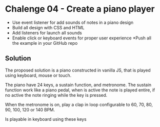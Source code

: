 # Chalenge 04 - Create a piano player

* Use event listener for add sounds of notes in a piano design 
* Build all design with CSS and HTML
* Add listeners for launch all sounds
* Enable click or keyboard events for proper user experience
*Push all the example in your GitHub repo

## Solution

The proposed solution is a piano constructed in vanilla JS,  that is played using keyboard, mouse or touch.

The piano have 24 keys, a sustain function, and metronome. The sustain function work like a piano pedal, when is active the note is played entire, if no active the note ringing while the key is pressed. 

When the metronome is on, play a clap in loop configurable to 60, 70, 80, 90, 100, 120 or  140 BPM.

Is playable in keyboard using these keys

![]()



